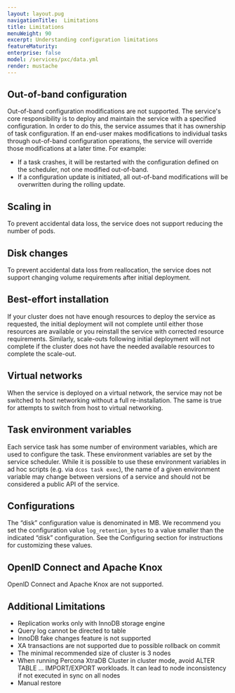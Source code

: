 ```yaml
---
layout: layout.pug
navigationTitle:  Limitations
title: Limitations
menuWeight: 90
excerpt: Understanding configuration limitations
featureMaturity:
enterprise: false
model: /services/pxc/data.yml
render: mustache
---
```



## Out-of-band configuration

Out-of-band configuration modifications are not supported. The service's core responsibility is to deploy and maintain the service with a specified configuration. In order to do this, the service assumes that it has ownership of task configuration. If an end-user makes modifications to individual tasks through out-of-band configuration operations, the service will override those modifications at a later time. For example:

- If a task crashes, it will be restarted with the configuration defined on the scheduler, not one modified out-of-band.
- If a configuration update is initiated, all out-of-band modifications will be overwritten during the rolling update.

## Scaling in

To prevent accidental data loss, the service does not support reducing the number of pods.

## Disk changes

To prevent accidental data loss from reallocation, the service does not support changing volume requirements after initial deployment.

## Best-effort installation

If your cluster does not have enough resources to deploy the service as requested, the initial deployment will not complete until either those resources are available or you reinstall the service with corrected resource requirements. Similarly, scale-outs following initial deployment will not complete if the cluster does not have the needed available resources to complete the scale-out.

## Virtual networks

When the service is deployed on a virtual network, the service may not be switched to host networking without a full re-installation. The same is true for attempts to switch from host to virtual networking.

## Task environment variables

Each service task has some number of environment variables, which are used to configure the task. These environment variables are set by the service scheduler. While it is possible to use these environment variables in ad hoc scripts (e.g. via `dcos task exec`), the name of a given environment variable may change between versions of a service and should not be considered a public API of the service.

## Configurations

The “disk” configuration value is denominated in MB. We recommend you set the configuration value `log_retention_bytes` to a value smaller than the indicated “disk” configuration. See the Configuring section for instructions for customizing these values.

## OpenID Connect and Apache Knox

OpenID Connect and Apache Knox are not supported.

## Additional Limitations

- Replication works only with InnoDB storage engine
- Query log cannot be directed to table
- InnoDB fake changes feature is not supported
- XA transactions are not supported due to possible rollback on commit
- The minimal recommended size of cluster is 3 nodes
- When  running  Percona  XtraDB  Cluster  in  cluster  mode,  avoid ALTER TABLE ... IMPORT/EXPORT workloads. It can lead to node inconsistency if not executed in sync on all nodes
- Manual restore
